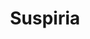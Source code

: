 ---
layout: post
title: Suspiria
director: Dario Argento
year: 1977
cover: https://images.mubicdn.net/images/film/511/cache-27653-1540598415/image-w1280.jpg
sas: true
---